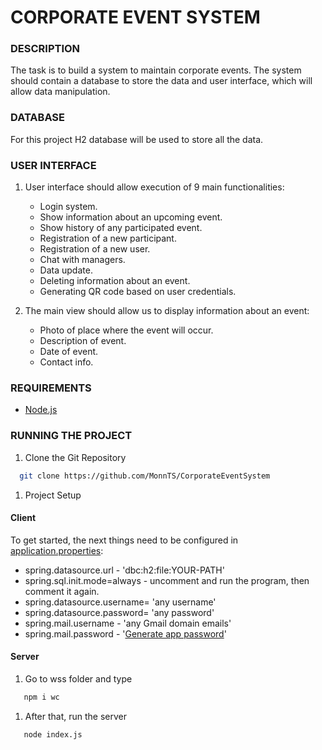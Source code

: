 # CORPORATE EVENT SYSTEM

### DESCRIPTION

The task is to build a system to maintain corporate events. The system should contain a database to store the data and
user interface, which will allow data manipulation.

### DATABASE

For this project H2 database will be used to store all the data.

### USER INTERFACE

1. User interface should allow execution of 9 main functionalities:
   * Login system.
   * Show information about an upcoming event.
   * Show history of any participated event.
   * Registration of a new participant.
   * Registration of a new user.
   * Chat with managers.
   * Data update.
   * Deleting information about an event.
   * Generating QR code based on user credentials.

2. The main view should allow us to display information about an event:
   * Photo of place where the event will occur.
   * Description of event.
   * Date of event.
   * Contact info.

### REQUIREMENTS
- [Node.js](https://nodejs.org/en/)

### RUNNING THE PROJECT
1. Clone the Git Repository
  ```bash
    git clone https://github.com/MonnTS/CorporateEventSystem
 ```
1. Project Setup

#### Client
To get started, the next things need to be configured in [application.properties](src/main/resources/application.properties):
   * spring.datasource.url - 'dbc:h2:file:YOUR-PATH'
   * spring.sql.init.mode=always - uncomment and run the program, then comment it again.
   * spring.datasource.username= 'any username'
   * spring.datasource.password= 'any password'
   * spring.mail.username - 'any Gmail domain emails'
   * spring.mail.password - '[Generate app password](https://support.google.com/mail/answer/185833?hl=en)'

#### Server
1. Go to wss folder and type
```bash
   npm i wc
```

1. After that, run the server
```bash
   node index.js 
```
